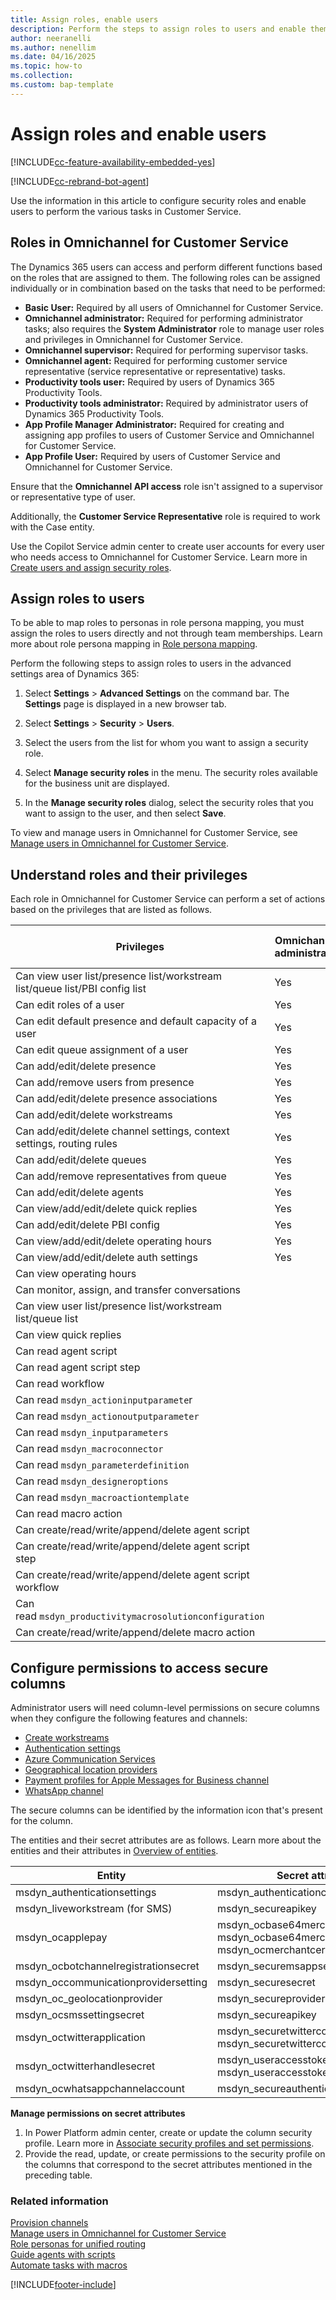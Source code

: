 ```yaml
---
title: Assign roles, enable users
description: Perform the steps to assign roles to users and enable them in contact center.
author: neeranelli
ms.author: nenellim
ms.date: 04/16/2025 
ms.topic: how-to
ms.collection:
ms.custom: bap-template
---
```


# Assign roles and enable users

[!INCLUDE[cc-feature-availability-embedded-yes](../../includes/cc-feature-availability-embedded-yes.md)]

[!INCLUDE[cc-rebrand-bot-agent](../../includes/cc-rebrand-bot-agent.md)]


Use the information in this article to configure security roles and enable users to perform the various tasks in Customer Service.

## Roles in Omnichannel for Customer Service

The Dynamics 365 users can access and perform different functions based on the roles that are assigned to them. The following roles can be assigned individually or in combination based on the tasks that need to be performed:

- **Basic User:** Required by all users of Omnichannel for Customer Service.
- **Omnichannel administrator:**  Required for performing administrator tasks; also requires the **System Administrator** role to manage user roles and privileges in Omnichannel for Customer Service.
- **Omnichannel supervisor:** Required for performing supervisor tasks.
- **Omnichannel agent:** Required for performing customer service representative (service representative or representative) tasks.
- **Productivity tools user:** Required by users of Dynamics 365 Productivity Tools.
- **Productivity tools administrator:** Required by administrator users of Dynamics 365 Productivity Tools.
- **App Profile Manager Administrator:** Required for creating and assigning app profiles to users of Customer Service and Omnichannel for Customer Service.
- **App Profile User:** Required by users of Customer Service and Omnichannel for Customer Service.

Ensure that the **Omnichannel API access** role isn't assigned to a supervisor or representative type of user.

Additionally, the **Customer Service Representative** role is required to work with the Case entity.

Use the Copilot Service admin center to create user accounts for every user who needs access to Omnichannel for Customer Service. Learn more in [Create users and assign security roles](/power-platform/admin/create-users-assign-online-security-roles).

## Assign roles to users

To be able to map roles to personas in role persona mapping, you must assign the roles to users directly and not through team memberships. Learn more about role persona mapping in [Role persona mapping](../administer/role-persona-mapping.md).

Perform the following steps to assign roles to users in the advanced settings area of Dynamics 365:

1. Select **Settings** > **Advanced Settings** on the command bar. The **Settings** page is displayed in a new browser tab.

2. Select **Settings** > **Security** > **Users**.

3. Select the users from the list for whom you want to assign a security role.

4. Select **Manage security roles** in the menu. The security roles available for the business unit are displayed.

5. In the **Manage security roles** dialog, select the security roles that you want to assign to the user, and then select **Save**.

To view and manage users in Omnichannel for Customer Service, see [Manage users in Omnichannel for Customer Service](../administer/users-user-profiles.md).

## Understand roles and their privileges

Each role in Omnichannel for Customer Service can perform a set of actions based on the privileges that are listed as follows.

| Privileges | Omnichannel administrator | Omnichannel supervisor| Omnichannel agent|Productivity tools user| Productivity tools administrator|
|---------|---------|-----------|---------|---------|---------|
| Can view user list/presence list/workstream list/queue list/PBI config list | Yes | Yes ||||
| Can edit roles of a user | Yes |||||
| Can edit default presence and default capacity of a user | Yes | Yes ||||
| Can edit queue assignment of a user | Yes | Yes ||||
| Can add/edit/delete presence | Yes |||||
| Can add/remove users from presence | Yes | Yes ||||
| Can add/edit/delete presence associations | Yes |||||
| Can add/edit/delete workstreams | Yes |||||
| Can add/edit/delete channel settings, context settings, routing rules | Yes |||||
| Can add/edit/delete queues | Yes |||||
| Can add/remove representatives from queue | Yes | Yes ||||
| Can add/edit/delete agents | Yes |||||
| Can view/add/edit/delete quick replies | Yes | Yes ||||
| Can add/edit/delete PBI config | Yes |||||
| Can view/add/edit/delete operating hours | Yes |||||
| Can view/add/edit/delete auth settings | Yes |||||
| Can view operating hours || Yes ||||
| Can monitor, assign, and transfer conversations || Yes ||||
| Can view user list/presence list/workstream list/queue list ||| Yes |||
| Can view quick replies ||| Yes |||
| Can read agent script |||| Yes ||
| Can read agent script step |||| Yes ||
| Can read workflow |||| Yes ||
| Can read `msdyn_actioninputparamete`r |||| Yes | Yes |
| Can read `msdyn_actionoutputparameter` |||| Yes | Yes |
| Can read `msdyn_inputparameters` |||| Yes | Yes |
| Can read `msdyn_macroconnector` |||| Yes | Yes |
| Can read `msdyn_parameterdefinition` |||| Yes | Yes |
| Can read `msdyn_designeroptions` |||| Yes | Yes |
| Can read `msdyn_macroactiontemplate` |||| Yes | Yes |
| Can read macro action |||| Yes ||
| Can create/read/write/append/delete agent script ||||| Yes |
| Can create/read/write/append/delete agent script step ||||| Yes |
| Can create/read/write/append/delete agent script workflow ||||| Yes |
| Can read `msdyn_productivitymacrosolutionconfiguration` ||||| Yes |
| Can create/read/write/append/delete macro action ||||| Yes |

## Configure permissions to access secure columns

Administrator users will need column-level permissions on secure columns when they configure the following features and channels:

- [Create workstreams](../administer/create-workstreams.md)
- [Authentication settings](../administer/create-chat-auth-settings.md)
- [Azure Communication Services](../administer/voice-channel-manage-phone-numbers.md)
- [Geographical location providers](../administer/geo-location-provider.md)
- [Payment profiles for Apple Messages for Business channel](../administer/configure-payment-profiles.md)
- [WhatsApp channel](../administer/configure-whatsapp-channel.md)

The secure columns can be identified by the information icon that's present for the column.

The entities and their secret attributes are as follows. Learn more about the entities and their attributes in [Overview of entities](../develop/reference/entities/overview-entity-ref.md).

| Entity | Secret attributes |
|--------|-------------------|
| msdyn_authenticationsettings | msdyn_authenticationclientsecret |
| msdyn_liveworkstream (for SMS)  | msdyn_secureapikey  |
| msdyn_ocapplepay | msdyn_ocbase64merchantcertstring <br> msdyn_ocbase64merchantcertstringcontd <br> msdyn_ocmerchantcertificatepassword  |
| msdyn_ocbotchannelregistrationsecret | msdyn_securemsappsecret |
| msdyn_occommunicationprovidersetting | msdyn_securesecret |
| msdyn_oc_geolocationprovider | msdyn_secureproviderapikey |
| msdyn_ocsmssettingsecret  | msdyn_secureapikey |
| msdyn_octwitterapplication  | msdyn_securetwitterconsumersecret <br> msdyn_securetwitterconsumerkey  |
| msdyn_octwitterhandlesecret  | msdyn_useraccesstoken <br> msdyn_useraccesstokensecret  |
| msdyn_ocwhatsappchannelaccount | msdyn_secureauthenticationtoken |

**Manage permissions on secret attributes**

1. In Power Platform admin center, create or update the column security profile. Learn more in [Associate security profiles and set permissions](/power-platform/admin/set-up-security-permissions-field#associate-security-profiles-and-set-permissions).
1. Provide the read, update, or create permissions to the security profile on the columns that correspond to the secret attributes mentioned in the preceding table.

### Related information

[Provision channels](/dynamics365/contact-center/implement/provision-channels#set-up-channels)  
[Manage users in Omnichannel for Customer Service](../administer/users-user-profiles.md)  
[Role personas for unified routing](../administer/role-persona-mapping.md)  
[Guide agents with scripts](../administer/agent-scripts.md)  
[Automate tasks with macros](../administer/macros.md)  


[!INCLUDE[footer-include](../../includes/footer-banner.md)]
